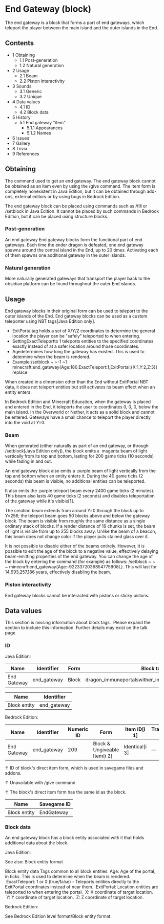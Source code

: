 # End Gateway (block)
The end gateway is a block that forms a part of end gateways, which teleport the player between the main island and the outer islands in the End.

## Contents
- 1 Obtaining
	- 1.1 Post-generation
	- 1.2 Natural generation
- 2 Usage
	- 2.1 Beam
	- 2.2 Piston interactivity
- 3 Sounds
	- 3.1 Generic
	- 3.2 Unique
- 4 Data values
	- 4.1 ID
	- 4.2 Block data
- 5 History
	- 5.1 End gateway "item"
		- 5.1.1 Appearances
		- 5.1.2 Names
- 6 Issues
- 7 Gallery
- 8 Trivia
- 9 References

## Obtaining
The command used to get an end gateway.
The end gateway block cannot be obtained as an item even by using the /give command. The item form is completely nonexistent in Java Edition, but it can be obtained through add-ons, external editors or by using bugs in Bedrock Edition.

The end gateway block can be placed using commands such as /fill or /setblock in Java Edition. It cannot be placed by such commands in Bedrock Edition, but it can be placed using structure blocks.

### Post-generation
An end gateway
End gateway blocks form the functional part of end gateways. Each time the ender dragon is defeated, one end gateway spawns around the central island in the End, up to 20 times. Activating each of them spawns one additional gateway in the outer islands.

### Natural generation
More naturally generated gateways that transport the player back to the obsidian platform can be found throughout the outer End islands.


## Usage
End gateway blocks in their original form can be used to teleport to the outer islands of the End. End gateway blocks can be used as a custom teleporter using NBT tags‌[Java Edition  only].

- ExitPortaltag holds a set of X/Y/Z coordinates to determine the general location the player can be "safely" teleported to when entering.
- SettingExactTeleportto 1 teleports entities to the specified coordinates exactly instead of at a safer location around those coordinates.
- Agedetermines how long the gateway has existed. This is used to determine when the beam is rendered.
- Example:/setblock ~ ~-1 ~1 minecraft:end_gateway{Age:180,ExactTeleport:1,ExitPortal:{X:1,Y:2,Z:3}} replace

When created in a dimension other than the End without ExitPortal NBT data, it does not teleport entities but still activates its beam effect when an entity enters.

In Bedrock Edition and Minecraft Education, when the gateway is placed and entered in the End, it teleports the user to coordinates 0, 0, 0, below the main island. In the Overworld or Nether, it acts as a solid block and cannot be entered.
Gateways have a small chance to teleport the player directly into the void at Y=0.

### Beam
When generated (either naturally as part of an end gateway, or through /setblock‌[Java Edition  only]), the block emits a  magenta beam of light vertically from its top and bottom, lasting for 200 game ticks (10 seconds) while fading in and out.

An end gateway block also emits a  purple beam of light vertically from the top and bottom when an entity enters it. During the 40 game ticks (2 seconds) this beam is visible, no additional entities can be teleported.

It also emits the  purple teleport beam every 2400 game ticks (2 minutes). This beam also lasts 40 game ticks (2 seconds) and disables teleportation of the gateway while it's visible[1].

The creation beam extends from around Y=0 through the block up to Y=256; the teleport beam goes 50 blocks above and below the gateway block. The beam is visible from roughly the same distance as a single ordinary stack of blocks. If a render distance of 16 chunks is set, the beam of light is visible from up to 255 blocks away. Unlike the beam of a beacon, this beam does not change color if the player puts stained glass over it.

It is not possible to disable either of the beams entirely. However, it is possible to edit the age of the block to a negative value, effectively delaying beam-emitting properties of the end gateway. You can change the age of the block by entering the command (for example) as follows: /setblock ~ ~ ~ minecraft:end_gateway{Age:-9223372036854775808L}. This will last for 14,993,257,186 years, effectively disabling the beam.

### Piston interactivity
End gateway blocks cannot be interacted with pistons or sticky pistons.

## Data values

  

This section is missing information about block tags. 
Please expand the section to include this information. Further details may exist on the talk page.


### ID
Java Edition:

| Name        | Identifier  | Form  | Block tags                                            | Translation key             |
|-------------|-------------|-------|-------------------------------------------------------|-----------------------------|
| End Gateway | end_gateway | Block | dragon_immuneportalswither_immuneinvalid_spawn_inside | block.minecraft.end_gateway |

| Name         | Identifier  |
|--------------|-------------|
| Block entity | end_gateway |

Bedrock Edition:

| Name        | Identifier  | Numeric ID | Form                         | Item ID[i 1]   | Translation key |
|-------------|-------------|------------|------------------------------|----------------|-----------------|
| End Gateway | end_gateway | 209        | Block & Ungiveable Item[i 2] | Identical[i 3] | —               |


↑ ID of block's direct item form, which is used in savegame files and addons.

↑ Unavailable with /give command

↑ The block's direct item form has the same id as the block.


| Name         | Savegame ID |
|--------------|-------------|
| Block entity | EndGateway  |

### Block data
An end gateway block has a block entity associated with it that holds additional data about the block.

Java Edition:

See also: Block entity format


 Block entity data
Tags common to all block entities
 Age: Age of the portal, in ticks. This is used to determine when the beam is rendered.
 ExactTeleport: 1 or 0 (true/false) - Teleports entities directly to the ExitPortal coordinates instead of near them.
 ExitPortal: Location entities are teleported to when entering the portal.
 X: X coordinate of target location.
 Y: Y coordinate of target location.
 Z: Z coordinate of target location.

Bedrock Edition:

See Bedrock Edition level format/Block entity format.

